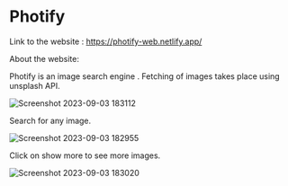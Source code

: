 # Photify
Link to the website : https://photify-web.netlify.app/

About the website:

Photify is an image search engine . Fetching of images takes place using unsplash API.

![Screenshot 2023-09-03 183112](https://github.com/AkshayV1002/Photify/assets/143541147/5ce4a038-729f-46ea-9ea6-711e4d77f8e9)

Search for any image.

![Screenshot 2023-09-03 182955](https://github.com/AkshayV1002/Photify/assets/143541147/0e0bacb4-6237-4725-8057-a6eafa710a1d)

Click on show more to see more images.

![Screenshot 2023-09-03 183020](https://github.com/AkshayV1002/Photify/assets/143541147/4c7d1a3d-d2ba-4773-bcf4-b6f9b9c86962)
